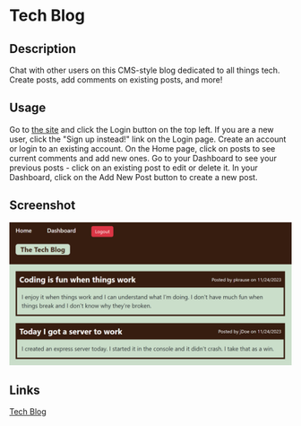# Tech Blog 

  ## Description

  Chat with other users on this CMS-style blog dedicated to all things tech. Create posts, add comments on existing posts, and more!

  ## Usage

  Go to [the site](https://osorkon-tech-blog-b81a5c27bda3.herokuapp.com/) and click the Login button on the top left. If you are a new user, click the "Sign up instead!" link on the Login page. Create an account or login to an existing account. On the Home page, click on posts to see current comments and add new ones. Go to your Dashboard to see your previous posts - click on an existing post to edit or delete it. In your Dashboard, click on the Add New Post button to create a new post.

  ## Screenshot

  ![Tech Blog Screenshot](./assets/Tech%20Blog%20Screenshot.png)

  ## Links

  [Tech Blog](https://osorkon-tech-blog-b81a5c27bda3.herokuapp.com/)
